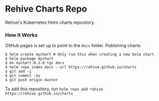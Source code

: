 # Rehive Charts Repo

Rehive's Kubernetes Helm charts repository.

### How It Works

GitHub pages is set up to point to the `docs` folder. Publishing charts:

```console
$ helm create mychart # Only run this when creating a new helm chart
$ helm package mychart
$ mv mychart-0.1.0.tgz docs
$ helm repo index docs --url https://rehive.github.io/charts
$ git add -i
$ git commit -av
$ git push origin master
```

To add this repository, run `helm repo add rehive
https://rehive.github.io/charts`
